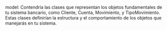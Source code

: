 model: Contendría las clases que representan los objetos fundamentales de tu sistema bancario, como Cliente, Cuenta, Movimiento, y TipoMovimiento. Estas clases definirían la estructura y el comportamiento de los objetos que manejarás en tu sistema.